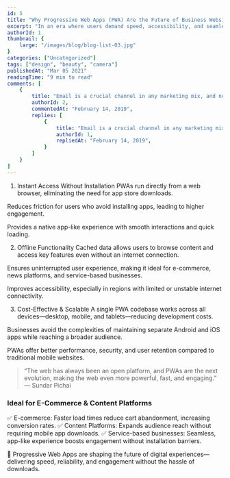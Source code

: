 ```yaml
---
id: 5
title: "Why Progressive Web Apps (PWA) Are the Future of Business Websites" 
excerpt: "In an era where users demand speed, accessibility, and seamless experiences, Progressive Web Apps (PWAs) have emerged as a game-changer. A PWA combines the best of websites and mobile apps, offering fast loading, offline access, and an app-like experience without requiring downloads. Businesses leveraging PWAs gain a competitive edge by enhancing user engagement, reducing costs, and improving scalability."
authorId: 1
thumbnail: {
	large: "/images/blog/blog-list-03.jpg" 
}
categories: ["Uncategorized"]
tags: ["design", "beauty", "camera"]
publishedAt: "Mar 05 2021"
readingTime: "9 min to read"
comments: [
	{
		title: "Email is a crucial channel in any marketing mix, and never has this been truer than for today’s entrepreneur. Curious what to say.",
		authorId: 2,
		commentedAt: "February 14, 2019",
		replies: [
			{
				title: "Email is a crucial channel in any marketing mix, and never has this been truer than for today’s entrepreneur. Curious what to say.",
				authorId: 1,
				repliedAt: "February 14, 2019",
			}
		]
	}
]
---
```


1. Instant Access Without Installation
PWAs run directly from a web browser, eliminating the need for app store downloads.

Reduces friction for users who avoid installing apps, leading to higher engagement.

Provides a native app-like experience with smooth interactions and quick loading.

2. Offline Functionality
Cached data allows users to browse content and access key features even without an internet connection.

Ensures uninterrupted user experience, making it ideal for e-commerce, news platforms, and service-based businesses.

Improves accessibility, especially in regions with limited or unstable internet connectivity.

3. Cost-Effective & Scalable
A single PWA codebase works across all devices—desktop, mobile, and tablets—reducing development costs.

Businesses avoid the complexities of maintaining separate Android and iOS apps while reaching a broader audience.

PWAs offer better performance, security, and user retention compared to traditional mobile websites.

> “The web has always been an open platform, and PWAs are the next evolution, making the web even more powerful, fast, and engaging.” — Sundar Pichai

### Ideal for E-Commerce & Content Platforms

✅ E-commerce: Faster load times reduce cart abandonment, increasing conversion rates.
✅ Content Platforms: Expands audience reach without requiring mobile app downloads.
✅ Service-based businesses: Seamless, app-like experience boosts engagement without installation barriers.

🚀 Progressive Web Apps are shaping the future of digital experiences—delivering speed, reliability, and engagement without the hassle of downloads.
